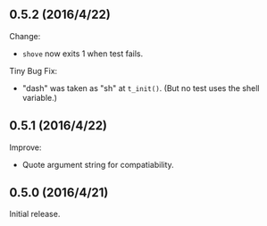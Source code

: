 ## 0.5.2 (2016/4/22)

Change:

- `shove` now exits 1 when test fails.

Tiny Bug Fix:

- "dash" was taken as "sh" at `t_init()`. (But no test uses the shell variable.)

## 0.5.1 (2016/4/22)

Improve:

- Quote argument string for compatiability.

## 0.5.0 (2016/4/21)

Initial release.

